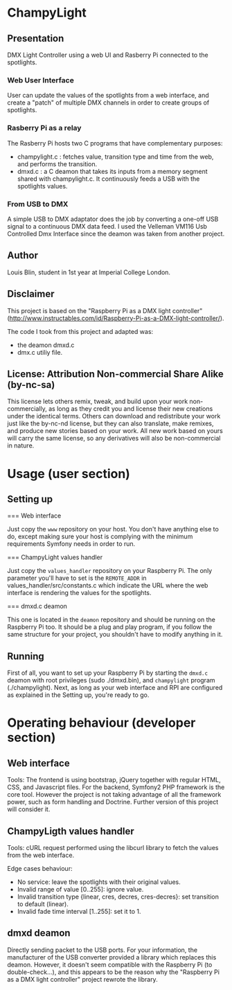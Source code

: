 # ChampyLight 

## Presentation

DMX Light Controller using a web UI and Rasberry Pi connected to the spotlights.

### Web User Interface

User can update the values of the spotlights from a web interface, and create a
"patch" of multiple DMX channels in order to create groups of spotlights.

### Rasberry Pi as a relay

The Rasberry Pi hosts two C programs that have complementary purposes:
- champylight.c : fetches value, transition type and time from the web, and 
                  performs the transition.
- dmxd.c :        a C deamon that takes its inputs from a memory segment shared
                  with champylight.c. It continuously feeds a USB with the 
                  spotlights values.

### From USB to DMX

A simple USB to DMX adaptator does the job by converting a one-off USB signal to 
a continuous DMX data feed. I used the Velleman VM116 Usb Controlled Dmx 
Interface since the deamon was taken from another project.
                

## Author

Louis Blin, student in 1st year at Imperial College London.


## Disclaimer

This project is based on the "Raspberry Pi as a DMX light controller"
(http://www.instructables.com/id/Raspberry-Pi-as-a-DMX-light-controller/).

The code I took from this project and adapted was:
- the deamon dmxd.c
- dmx.c utiliy file.

## License: Attribution Non-commercial Share Alike (by-nc-sa)

This license lets others remix, tweak, and build upon your work non-commercially, 
as long as they credit you and license their new creations under the identical 
terms. Others can download and redistribute your work just like the by-nc-nd 
license, but they can also translate, make remixes, and produce new stories 
based on your work. All new work based on yours will carry the same license, so 
any derivatives will also be non-commercial in nature. 

# Usage (user section)

## Setting up

=== Web interface

Just copy the `www` repository on your host. You don't have anything else to do,
except making sure your host is complying with the minimum requirements Symfony
needs in order to run.

=== ChampyLight values handler

Just copy the `values_handler` repository on your Raspberry Pi. The only 
parameter you'll have to set is the `REMOTE_ADDR` in values_handler/src/constants.c 
which indicate the URL where the web interface is rendering the values for the 
spotlights.

=== dmxd.c deamon

This one is located in the `deamon` repository and should be running on the 
Raspberry Pi too. It should be a plug and play program, if you follow the same
structure for your project, you shouldn't have to modify anything in it.


## Running

First of all, you want to set up your Raspberry Pi by starting the `dmxd.c` 
deamon with root privileges (sudo ./dmxd.bin), and `champylight` program 
(./champylight). Next, as long as your web interface and RPI are configured as
explained in the Setting up, you're ready to go.


# Operating behaviour (developer section)

## Web interface

Tools:
The frontend is using bootstrap, jQuery together with regular HTML, CSS, and 
Javascript files. For the backend, Symfony2 PHP framework is the core tool.
However the project is not taking advantage of all the framework power, such as 
form handling and Doctrine. Further version of this project will consider it.

## ChampyLigth values handler

Tools:
cURL request performed using the libcurl library to fetch the values from the 
web interface. 

Edge cases behaviour:
- No service: leave the spotlights with their original values.
- Invalid range of value [0..255]: ignore value.
- Invalid transition type {linear, cres, decres, cres-decres}: set transition to default (linear).
- Invalid fade time interval [1..255]: set it to 1.

## dmxd deamon

Directly sending packet to the USB ports. For your information, the manufacturer
of the USB converter provided a library which replaces this deamon. However, 
it doesn't seem compatible with the Raspberry Pi (to double-check...), and this
appears to be the reason why the "Raspberry Pi as a DMX light controller" 
project rewrote the library.
